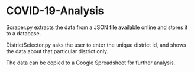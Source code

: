 # COVID-19-Analysis

Scraper.py extracts the data from a JSON file available online and stores it to a database.

DistrictSelector.py asks the user to enter the unique district id, and shows the data about that particular district only.

The data can be copied to a Google Spreadsheet for further analysis.
